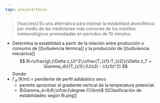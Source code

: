 ```yaml
---
tags: project/tesis
---
```

>[!success] Es una alternativa para estimar la estabilidad atomsférica por medio de las mediciones más comunes de los mástiles meteorológicos promediadas en períodos de 10 minutos.
* Determina la estabilidad a partir de la relación entre producción o consumo de [[turbulencia térmica]] y la producción de [[turbulencia mecánica]]
$$ Ri=\cfrac{g\;{\Delta z_U}^2\;\cfrac{T_{z1}-T_{z2}}{\Delta z_T + \Gamma_d}}{T_{z1}\;(U(z2) - U(z1))^2} $$
Donde:
* $\Gamma_d$ [K/m] = pendiente de perfil adiabático seco
	* permite aproximar el gradiente vertical de la temperatura potencial.
	* $\Gamma_d=9,8\;\cfrac{\degree C}{km}$
![[Clasificación de estabilidades según Ri.png]]